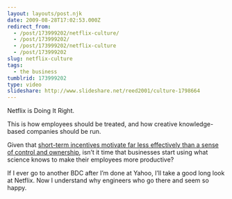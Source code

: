 ```yaml
---
layout: layouts/post.njk
date: 2009-08-28T17:02:53.000Z
redirect_from:
  - /post/173999202/netflix-culture/
  - /post/173999202/
  - /post/173999202/netflix-culture
  - /post/173999202
slug: netflix-culture
tags:
  - the business
tumblrid: 173999202
type: video
slideshare: http://www.slideshare.net/reed2001/culture-1798664
---
```

<p>Netflix is Doing It Right.</p>

<p>This is how employees should be treated, and how creative knowledge-based companies should be run.</p>

<p>Given that <a href="http://www.ted.com/talks/dan_pink_on_motivation.html">short-term incentives motivate far less effectively than a sense of control and ownership</a>, isn&rsquo;t it time that businesses start using what science knows to make their employees more productive?</p>

<p>If I ever go to another BDC after I&rsquo;m done at Yahoo, I&rsquo;ll take a good long look at Netflix.  Now I understand why engineers who go there and seem so happy.</p>
